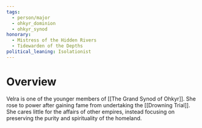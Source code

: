 ```yaml
---
tags:
  - person/major
  - ohkyr_dominion
  - ohkyr_synod
honorary:
  - Mistress of the Hidden Rivers
  - Tidewarden of the Depths
political_leaning: Isolationist
---
```

# Overview
Velra is one of the younger members of [[The Grand Synod of Ohkyr]]. She rose to power after gaining fame from undertaking the [[Drowning Trial]]. She cares little for the affairs of other empires, instead focusing on preserving the purity and spirituality of the homeland.